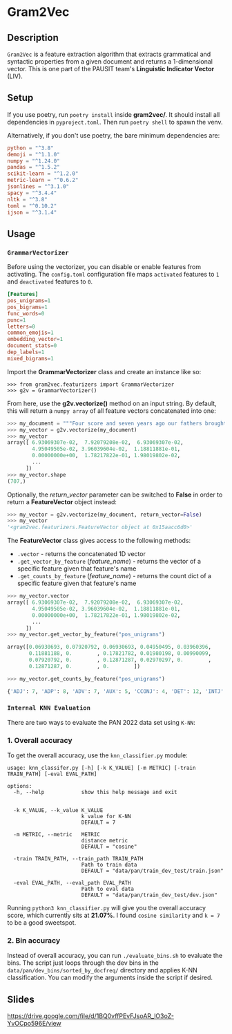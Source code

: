 # Gram2Vec

## Description
`Gram2Vec` is a feature extraction algorithm that extracts grammatical and syntactic properties from a given document and returns a 1-dimensional vector. This is one part of the PAUSIT team's **Linguistic Indicator Vector** (LIV). 


## Setup

If you use poetry, run `poetry install`
inside **gram2vec/**. It should install all dependencies in `pyproject.toml`. Then run `poetry shell`  to spawn the venv.

Alternatively, if you don't use poetry, the bare minimum dependencies are:
```toml
python = "^3.8"
demoji = "^1.1.0"
numpy = "^1.24.0"
pandas = "^1.5.2"
scikit-learn = "^1.2.0"
metric-learn = "^0.6.2"
jsonlines = "^3.1.0"
spacy = "^3.4.4"
nltk = "^3.8"
toml = "^0.10.2"
ijson = "^3.1.4"
```
## Usage

### `GrammarVectorizer`

Before using the vectorizer, you can disable or enable features from activating. The `config.toml` configuration file maps `activated` features to `1` and `deactivated` features to `0`.
```toml
[Features]
pos_unigrams=1
pos_bigrams=1
func_words=0
punc=1
letters=0
common_emojis=1
embedding_vector=1
document_stats=0
dep_labels=1
mixed_bigrams=1
```
Import the **GrammarVectorizer** class and create an instance like so:
```python3
>>> from gram2vec.featurizers import GrammarVectorizer
>>> g2v = GrammarVectorizer()
```
From here, use the **g2v.vectorize()** method on an input string. By default, this will return a `numpy array` of all feature vectors concatenated into one:
```python
>>> my_document = """Four score and seven years ago our fathers brought forth, upon this continent, a new nation, conceived in liberty, and dedicated to the proposition that all men are created equal. Now we are engaged in a great civil war, testing whether that nation, or any nation so conceived, and so dedicated, can long endure. We are met on a great battle field of that war. We come to dedicate a portion of it, as a final resting place for those who died here, that the nation might live"""
>>> my_vector = g2v.vectorize(my_document)
>>> my_vector
array([ 6.93069307e-02,  7.92079208e-02,  6.93069307e-02,  
        4.95049505e-02, 3.96039604e-02,  1.18811881e-01, 
        0.00000000e+00,  1.78217822e-01, 1.98019802e-02,
        ...
      ])
>>> my_vector.shape
(707,)
```

Optionally, the *return_vector* parameter can be switched to **False** in order to return a **FeatureVector** object instead:
```python
>>> my_vector = g2v.vectorize(my_document, return_vector=False)
>>> my_vector
'<gram2vec.featurizers.FeatureVector object at 0x15aacc6d0>'
```
The **FeatureVector** class gives access to the following methods:

- `.vector` - returns the concatenated 1D vector
- `.get_vector_by_feature` (*feature_name*) - returns the vector of a specific feature given that feature's name
- `.get_counts_by_feature` (*feature_name*) - returns the count dict of a specific feature given that feature's name

```python
>>> my_vector.vector
array([ 6.93069307e-02,  7.92079208e-02,  6.93069307e-02,  
        4.95049505e-02, 3.96039604e-02,  1.18811881e-01, 
        0.00000000e+00,  1.78217822e-01, 1.98019802e-02,
        ...
      ])
>>> my_vector.get_vector_by_feature("pos_unigrams")

array([0.06930693, 0.07920792, 0.06930693, 0.04950495, 0.03960396,
       0.11881188, 0.        , 0.17821782, 0.01980198, 0.00990099,
       0.07920792, 0.        , 0.12871287, 0.02970297, 0.        ,
       0.12871287, 0.        , 0.        ])

>>> my_vector.get_counts_by_feature("pos_unigrams")

{'ADJ': 7, 'ADP': 8, 'ADV': 7, 'AUX': 5, 'CCONJ': 4, 'DET': 12, 'INTJ': 0, 'NOUN': 18, 'NUM': 2, 'PART': 1, 'PRON': 8, 'PROPN': 0, 'PUNCT': 13, 'SCONJ': 3, 'SYM': 0, 'VERB': 13, 'X': 0, 'SPACE': 0}
```

### `Internal KNN Evaluation`

There are two ways to evaluate the PAN 2022 data set using `K-NN`:

### **1. Overall accuracy**

To get the overall accuracy, use the `knn_classifier.py` module:
```
usage: knn_classifer.py [-h] [-k K_VALUE] [-m METRIC] [-train TRAIN_PATH] [-eval EVAL_PATH]

options:
  -h, --help            show this help message and exit


  -k K_VALUE, --k_value K_VALUE
                        k value for K-NN
                        DEFAULT = 7

  -m METRIC, --metric   METRIC
                        distance metric
                        DEFAULT = "cosine"

  -train TRAIN_PATH, --train_path TRAIN_PATH
                        Path to train data
                        DEFAULT = "data/pan/train_dev_test/train.json"

  -eval EVAL_PATH, --eval_path EVAL_PATH
                        Path to eval data
                        DEFAULT = "data/pan/train_dev_test/dev.json"
```

Running `python3 knn_classifier.py` will give you the overall accuracy score, which currently sits at **21.07%**.  I found `cosine similarity` and `k = 7` to be a good sweetspot. 


### **2. Bin accuracy**

Instead of overall accuracy, you can run `./evaluate_bins.sh` to evaluate the bins. The script just loops through the dev bins in the `data/pan/dev_bins/sorted_by_docfreq/` directory and applies K-NN classification. You can modify the arguments inside the script if desired. 


## Slides
https://drive.google.com/file/d/1BQ0vffPEvFJsoAR_lO3oZ-YvOCpo596E/view
